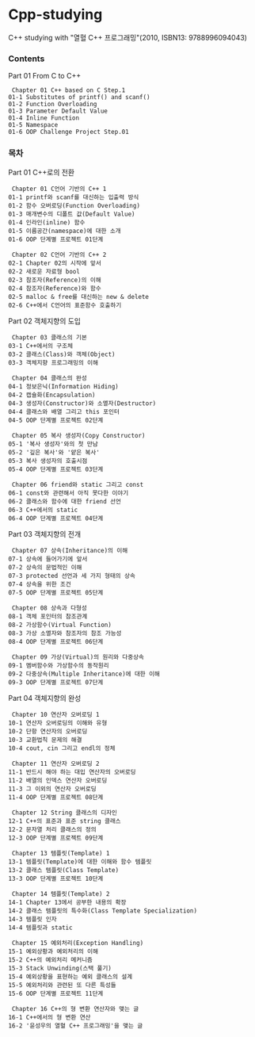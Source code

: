 # Cpp-studying
C++ studying with "열혈 C++ 프로그래밍"(2010, ISBN13: 9788996094043)


### Contents

Part 01 From C to C++

     Chapter 01 C++ based on C Step.1
    01-1 Substitutes of printf() and scanf()
    01-2 Function Overloading
    01-3 Parameter Default Value
    01-4 Inline Function
    01-5 Namespace
    01-6 OOP Challenge Project Step.01
    

### 목차

Part 01 C++로의 전환

     Chapter 01 C언어 기반의 C++ 1
    01-1 printf와 scanf를 대신하는 입출력 방식
    01-2 함수 오버로딩(Function Overloading)
    01-3 매개변수의 디폴트 값(Default Value)
    01-4 인라인(inline) 함수
    01-5 이름공간(namespace)에 대한 소개
    01-6 OOP 단계별 프로젝트 01단계

     Chapter 02 C언어 기반의 C++ 2
    02-1 Chapter 02의 시작에 앞서
    02-2 새로운 자료형 bool
    02-3 참조자(Reference)의 이해
    02-4 참조자(Reference)와 함수
    02-5 malloc & free를 대신하는 new & delete
    02-6 C++에서 C언어의 표준함수 호출하기

Part 02 객체지향의 도입
    
     Chapter 03 클래스의 기본
    03-1 C++에서의 구조체
    03-2 클래스(Class)와 객체(Object)
    03-3 객체지향 프로그래밍의 이해

     Chapter 04 클래스의 완성
    04-1 정보은닉(Information Hiding)
    04-2 캡슐화(Encapsulation)
    04-3 생성자(Constructor)와 소멸자(Destructor)
    04-4 클래스와 배열 그리고 this 포인터
    04-5 OOP 단계별 프로젝트 02단계

     Chapter 05 복사 생성자(Copy Constructor)
    05-1 '복사 생성자'와의 첫 만남
    05-2 '깊은 복사'와 '얕은 복사'
    05-3 복사 생성자의 호출시점
    05-4 OOP 단계별 프로젝트 03단계

     Chapter 06 friend와 static 그리고 const
    06-1 const와 관련해서 아직 못다한 이야기
    06-2 클래스와 함수에 대한 friend 선언
    06-3 C++에서의 static
    06-4 OOP 단계별 프로젝트 04단계

Part 03 객체지향의 전개
    
     Chapter 07 상속(Inheritance)의 이해
    07-1 상속에 들어가기에 앞서
    07-2 상속의 문법적인 이해
    07-3 protected 선언과 세 가지 형태의 상속
    07-4 상속을 위한 조건
    07-5 OOP 단계별 프로젝트 05단계

     Chapter 08 상속과 다형성
    08-1 객체 포인터의 참조관계
    08-2 가상함수(Virtual Function)
    08-3 가상 소멸자와 참조자의 참조 가능성
    08-4 OOP 단계별 프로젝트 06단계

     Chapter 09 가상(Virtual)의 원리와 다중상속
    09-1 멤버함수와 가상함수의 동작원리
    09-2 다중상속(Multiple Inheritance)에 대한 이해
    09-3 OOP 단계별 프로젝트 07단계

Part 04 객체지향의 완성
    
     Chapter 10 연산자 오버로딩 1
    10-1 연산자 오버로딩의 이해와 유형
    10-2 단항 연산자의 오버로딩
    10-3 교환법칙 문제의 해결
    10-4 cout, cin 그리고 endl의 정체

     Chapter 11 연산자 오버로딩 2
    11-1 반드시 해야 하는 대입 연산자의 오버로딩
    11-2 배열의 인덱스 연산자 오버로딩
    11-3 그 이외의 연산자 오버로딩
    11-4 OOP 단계별 프로젝트 08단계

     Chapter 12 String 클래스의 디자인
    12-1 C++의 표준과 표준 string 클래스
    12-2 문자열 처리 클래스의 정의
    12-3 OOP 단계별 프로젝트 09단계

     Chapter 13 템플릿(Template) 1
    13-1 템플릿(Template)에 대한 이해와 함수 템플릿
    13-2 클래스 템플릿(Class Template)
    13-3 OOP 단계별 프로젝트 10단계

     Chapter 14 템플릿(Template) 2
    14-1 Chapter 13에서 공부한 내용의 확장
    14-2 클래스 템플릿의 특수화(Class Template Specialization)
    14-3 템플릿 인자
    14-4 템플릿과 static

     Chapter 15 예외처리(Exception Handling)
    15-1 예외상황과 예외처리의 이해
    15-2 C++의 예외처리 메커니즘
    15-3 Stack Unwinding(스택 풀기)
    15-4 예외상황을 표현하는 예외 클래스의 설계
    15-5 예외처리와 관련된 또 다른 특성들
    15-6 OOP 단계별 프로젝트 11단계

     Chapter 16 C++의 형 변환 연산자와 맺는 글
    16-1 C++에서의 형 변환 연산
    16-2 '윤성우의 열혈 C++ 프로그래밍'을 맺는 글
